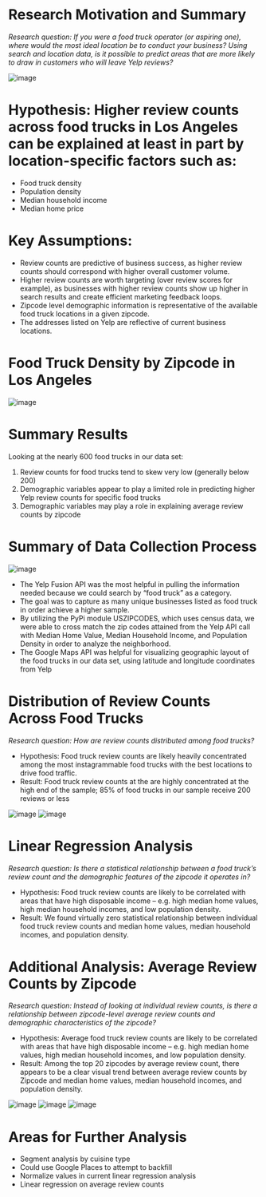 # Research Motivation and Summary
*Research question: If you were a food truck operator (or aspiring one), where would the most ideal location be to conduct your business?
Using search and location data, is it possible to predict areas that are more likely to draw in customers who will leave Yelp reviews?*

![image](https://user-images.githubusercontent.com/69601778/118575355-22d0e100-b73b-11eb-842a-d03425120c3b.png)


# Hypothesis: Higher review counts across food trucks in Los Angeles can be explained at least in part by location-specific factors such as:
  * Food truck density
  * Population density
  * Median household income
  * Median home price

# Key Assumptions:
  * Review counts are predictive of business success, as higher review counts should correspond with higher overall customer volume.
  * Higher review counts are worth targeting (over review scores for example), as businesses with higher review counts show up higher in search results and create efficient marketing feedback loops.
  * Zipcode level demographic information is representative of the available food truck locations in a given zipcode.
  * The addresses listed on Yelp are reflective of current business locations.

# Food Truck Density by Zipcode in Los Angeles
![image](https://user-images.githubusercontent.com/69601778/118578962-fc627400-b741-11eb-8db4-707bbb66652e.png)


# Summary Results
Looking at the nearly 600 food trucks in our data set:
1) Review counts for food trucks tend to skew very low (generally below 200)
2) Demographic variables appear to play a limited role in predicting higher Yelp review counts for specific food trucks
3) Demographic variables may play a role in explaining average review counts by zipcode

# Summary of Data Collection Process
![image](https://user-images.githubusercontent.com/69601778/118564253-d9759700-b724-11eb-9321-7093329ac194.png)

  * The Yelp Fusion API was the most helpful in pulling the information needed because we could search by “food truck” as a category.  
  * The goal was to capture as many unique businesses listed as food truck in order achieve a higher sample.
  * By utilizing the PyPi module USZIPCODES, which uses census data, we were able to cross match the zip codes attained from the Yelp API call with Median Home Value, Median Household Income, and Population Density in order to analyze the neighborhood.
  * The Google Maps API was helpful for visualizing geographic layout of the food trucks in our data set, using latitude and longitude coordinates from Yelp

# Distribution of Review Counts Across Food Trucks
*Research question: How are review counts distributed among food trucks?* 
  * Hypothesis: Food truck review counts are likely heavily concentrated among the most instagrammable food trucks with the best locations to drive food traffic.
  * Result: Food truck review counts at the are highly concentrated at the high end of the sample; 85% of food trucks in our sample receive 200 reviews or less
 
![image](https://user-images.githubusercontent.com/69601778/118564448-1e99c900-b725-11eb-86d3-f62c1dee7e5b.png)
![image](https://user-images.githubusercontent.com/69601778/118564473-2bb6b800-b725-11eb-87f7-aad54eb88956.png)

# Linear Regression Analysis
*Research question: Is there a statistical relationship between a food truck’s review count and the demographic features of the zipcode it operates in?*
  * Hypothesis: Food truck review counts are likely to be correlated with areas that have high disposable income – e.g. high median home values, high median household incomes, and low population density.
  * Result: We found virtually zero statistical relationship between individual food truck review counts and median home values, median household incomes, and population density.

# Additional Analysis: Average Review Counts by Zipcode
*Research question: Instead of looking at individual review counts, is there a relationship between zipcode-level average review counts and demographic characteristics of the zipcode?*
  * Hypothesis: Average food truck review counts are likely to be correlated with areas that have high disposable income – e.g. high median home values, high median household incomes, and low population density.
  * Result: Among the top 20 zipcodes by average review count, there appears to be a clear visual trend between average review counts by Zipcode and median home values, median household incomes, and population density.

![image](https://user-images.githubusercontent.com/69601778/118564699-a1bb1f00-b725-11eb-8d1d-2e29b2b0bf99.png)
![image](https://user-images.githubusercontent.com/69601778/118564767-c57e6500-b725-11eb-9c85-6d7d155bd95f.png)
![image](https://user-images.githubusercontent.com/69601778/118564779-cadbaf80-b725-11eb-92c6-51c6c881aa9c.png)

# Areas for Further Analysis
  * Segment analysis by cuisine type
  * Could use Google Places to attempt to backfill
  * Normalize values in current linear regression analysis
  * Linear regression on average review counts

 
